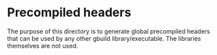 # Precompiled headers

The purpose of this directory is to generate global precompiled headers
that can be used by any other gbuild library/executable.
The libraries themselves are not used.

